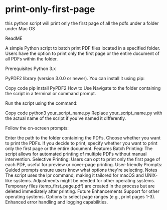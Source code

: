 # print-only-first-page
this python script will print only the first page of all the pdfs under a folder under Mac OS

ReadME

A simple Python script to batch print PDF files located in a specified folder. Users have the option to print only the first page or the entire document of all PDFs within the folder.

Prerequisites
Python 3.x

PyPDF2 library (version 3.0.0 or newer). You can install it using pip:

Copy code
pip install PyPDF2
How to Use
Navigate to the folder containing the script in a terminal or command prompt.

Run the script using the command:

Copy code
python3 your_script_name.py
Replace your_script_name.py with the actual name of the script if you've named it differently.

Follow the on-screen prompts:

Enter the path to the folder containing the PDFs.
Choose whether you want to print the PDFs.
If you decide to print, specify whether you want to print only the first page or the entire document.
Features
Batch Printing: The script allows for automated printing of multiple PDFs without manual intervention.
Selective Printing: Users can opt to print only the first page of each PDF, useful for preview or cover-page printing.
User-friendly Prompts: Guided prompts ensure users know what options they're selecting.
Notes
The script uses the lpr command, making it tailored for macOS and UNIX-like systems. Adjustments might be needed for other operating systems.
Temporary files (temp_first_page.pdf) are created in the process but are deleted immediately after printing.
Future Enhancements
Support for other operating systems.
Options to select page ranges (e.g., print pages 1-3).
Enhanced error handling and logging capabilities.
